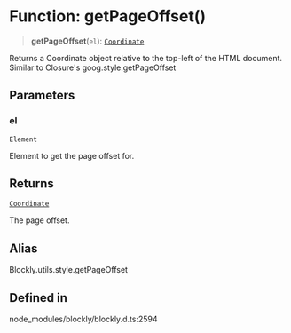 # Function: getPageOffset()

> **getPageOffset**(`el`): [`Coordinate`](../../../classes/Coordinate.md)

Returns a Coordinate object relative to the top-left of the HTML document.
Similar to Closure's goog.style.getPageOffset

## Parameters

### el

`Element`

Element to get the page offset for.

## Returns

[`Coordinate`](../../../classes/Coordinate.md)

The page offset.

## Alias

Blockly.utils.style.getPageOffset

## Defined in

node_modules/blockly/blockly.d.ts:2594
